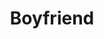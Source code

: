---
ee_id: '4406'
site: '1'
type: '2'
url: 2018-018-boyfriend
title: Boyfriend
year: '2018'
display_year: '2018'
medium: Inkjet on canvas (x3)
dims: 108 x 36 in
pitch:
ps:
live_url:
related:
youtube:
related_code:
imgs: boyfriend-2018-018-database-dt--A4li.jpg
subheading:
download:
add_credit:
add_credits:
commission:
layout: things-i-made
---